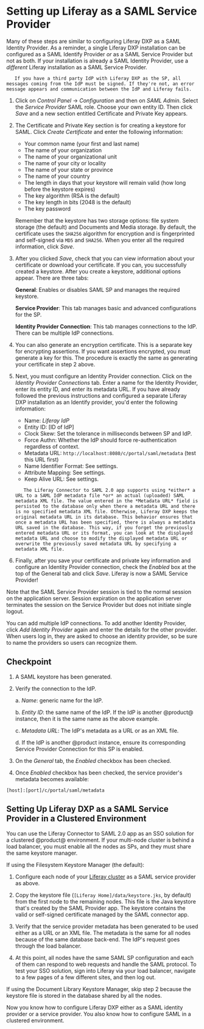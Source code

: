 # Setting up Liferay as a SAML Service Provider

Many of these steps are similar to configuring Liferay DXP as a SAML Identity Provider. As a reminder, a single Liferay DXP installation can be configured as a SAML Identify Provider *or* as a SAML Service Provider but not as both. If your installation is already a SAML Identity Provider, use a *different* Liferay installation as a SAML Service Provider.

```note::
   If you have a third party IdP with Liferay DXP as the SP, all messages coming from the IdP must be signed. If they're not, an error message appears and communication between the IdP and Liferay fails.
```

1. Click on *Control Panel* &rarr; *Configuration* and then on *SAML Admin*. Select the *Service Provider* SAML role. Choose your own entity ID. Then click *Save* and a new section entitled Certificate and Private Key appears.

1. The Certificate and Private Key section is for creating a keystore for SAML. Click *Create Certificate* and enter the following information:

    * Your common name (your first and last name)
    * The name of your organization
    * The name of your organizational unit
    * The name of your city or locality
    * The name of your state or province
    * The name of your country
    * The length in days that your keystore will remain valid (how long before the keystore expires)
    * The key algorithm (RSA is the default)
    * The key length in bits (2048 is the default)
    * The key password

    Remember that the keystore has two storage options: file system storage (the default) and Documents and Media storage. By default, the certificate uses the `SHA256` algorithm for encryption and is fingerprinted and self-signed via `MD5` and `SHA256`. When you enter all the required information, click *Save*.

1. After you clicked *Save*, check that you can view information about your certificate or download your certificate. If you can, you successfully created a keystore. After you create a keystore, additional options appear. There are three tabs:

    **General**: Enables or disables SAML SP and manages the required keystore.

    **Service Provider**: This tab manages basic and advanced configurations for the SP.

    **Identity Provider Connection**: This tab manages connections to the IdP. There can be multiple IdP connections.

1. You can also generate an encryption certificate. This is a separate key for encrypting assertions. If you want assertions encrypted, you must generate a key for this. The procedure is exactly the same as generating your certificate in step 2 above.

1. Next, you must configure an Identity Provider connection. Click on the *Identity Provider Connections* tab. Enter a name for the Identity Provider, enter its entity ID, and enter its metadata URL. If you have already followed the previous instructions and configured a separate Liferay DXP installation as an Identify provider, you'd enter the following information:

    * Name: *Liferay IdP*
    * Entity ID: [ID of IdP]
    * Clock Skew: Set the tolerance in milliseconds between SP and IdP.
    * Force Authn: Whether the IdP should force re-authentication regardless of context.
    * Metadata URL: `http://localhost:8080/c/portal/saml/metadata` (test this URL first)
    * Name Identifier Format: See settings.
    * Attribute Mapping: See settings.
    * Keep Alive URL: See settings.

    ```important::
       The Liferay Connector to SAML 2.0 app supports using *either* a URL to a SAML IdP metadata file *or* an actual (uploaded) SAML metadata XML file. The value entered in the *Metadata URL* field is persisted to the database only when there a metadata URL and there is no specified metadata XML file. Otherwise, Liferay DXP keeps the original metadata URL in its database. This behavior ensures that once a metadata URL has been specified, there is always a metadata URL saved in the database. This way, if you forget the previously entered metadata URL or its format, you can look at the displayed metadata URL and choose to modify the displayed metadata URL or overwrite the previously saved metadata URL by specifying a metadata XML file.
    ```

1. Finally, after you save your certificate and private key information and configure an Identity Provider connection, check the *Enabled* box at the top of the General tab and click *Save*. Liferay is now a SAML Service Provider!

Note that the SAML Service Provider session is tied to the normal session on the application server. Session expiration on the application server terminates the session on the Service Provider but does not initiate single logout.

You can add multiple IdP connections. To add another Identity Provider, click *Add Identity Provider* again and enter the details for the other provider. When users log in, they are asked to choose an identity provider, so be sure to name the providers so users can recognize them.

## Checkpoint

1. A SAML keystore has been generated.

1. Verify the connection to the IdP.

    a. *Name*: generic name for the IdP.

    b. *Entity ID*: the same name of the IdP. If the IdP is another @product@ instance, then it is the same name as the above example.

    c. *Metadata URL*: The IdP's metadata as a URL or as an XML file.

    d. If the IdP is another @product instance, ensure its corresponding Service Provider Connection for this SP is enabled.

1. On the *General* tab, the *Enabled* checkbox has been checked.

1. Once *Enabled* checkbox has been checked, the service provider's metadata becomes available:

```
[host]:[port]/c/portal/saml/metadata
```

## Setting Up Liferay DXP as a SAML Service Provider in a Clustered Environment

You can use the Liferay Connector to SAML 2.0 app as an SSO solution for a clustered @product@ environment. If your multi-node cluster is behind a load balancer, you must enable all the nodes as SPs, and they must share the same keystore manager.

If using the Filesystem Keystore Manager (the default):

1. Configure each node of your [Liferay cluster](../../../setting-up-liferay/clustering-for-high-availability/clustering-for-high-availability.md) as a SAML service provider as above.

1. Copy the keystore file (`[Liferay Home]/data/keystore.jks`, by default) from the first node to the remaining nodes. This file is the Java keystore that's created by the SAML Provider app. The keystore contains the valid or self-signed certificate managed by the SAML connector app.

1. Verify that the service provider metadata has been generated to be used either as a URL or an XML file. The metadata is the same for all nodes because of the same database back-end. The IdP's request goes through the load balancer.

1. At this point, all  nodes have the same SAML SP configuration and each of them can respond to web requests and handle the SAML protocol. To test your SSO solution, sign into Liferay via your load balancer, navigate to a few pages of a few different sites, and then log out.

If using the Document Library Keystore Manager, skip step 2 because the keystore file is stored in the database shared by all the nodes.

Now you know how to configure Liferay DXP either as a SAML identity provider or a service provider. You also know how to configure SAML in a clustered environment.
